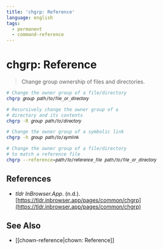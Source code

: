 ```yaml
---
title: 'chgrp: Reference'
language: english
tags:
  - permanent
  - command-reference
---
```


# chgrp: Reference

> Change group ownership of files and directories.

```bash
# Change the owner group of a file/directory
chgrp 𝑔𝑟𝑜𝑢𝑝 𝑝𝑎𝑡ℎ/𝑡𝑜/𝑓𝑖𝑙𝑒_𝑜𝑟_𝑑𝑖𝑟𝑒𝑐𝑡𝑜𝑟𝑦

# Recursively change the owner group of a
# directory and its contents
chgrp -R 𝑔𝑟𝑜𝑢𝑝 𝑝𝑎𝑡ℎ/𝑡𝑜/𝑑𝑖𝑟𝑒𝑐𝑡𝑜𝑟𝑦

# Change the owner group of a symbolic link
chgrp -h 𝑔𝑟𝑜𝑢𝑝 𝑝𝑎𝑡ℎ/𝑡𝑜/𝑠𝑦𝑚𝑙𝑖𝑛𝑘

# Change the owner group of a file/directory
# to match a reference file
chgrp --reference=𝑝𝑎𝑡ℎ/𝑡𝑜/𝑟𝑒𝑓𝑒𝑟𝑒𝑛𝑐𝑒_𝑓𝑖𝑙𝑒 𝑝𝑎𝑡ℎ/𝑡𝑜/𝑓𝑖𝑙𝑒_𝑜𝑟_𝑑𝑖𝑟𝑒𝑐𝑡𝑜𝑟𝑦
```

## References

- _tldr InBrowser.App_. (n.d.). [https://tldr.inbrowser.app/pages/common/chgrp](https://tldr.inbrowser.app/pages/common/chgrp)

## See Also

- [[chown-reference|chown: Reference]]
